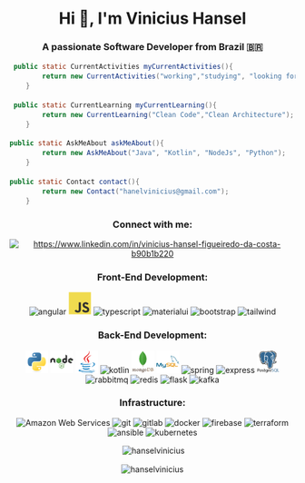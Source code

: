 <h1 align="center">Hi 👋, I'm Vinicius Hansel</h1>
<h3 align="center">A passionate Software Developer from Brazil 🇧🇷</h3>

```java
 public static CurrentActivities myCurrentActivities(){
        return new CurrentActivities("working","studying", "looking for new oportunities to improve my skills and knowledge.");
    }

 public static CurrentLearning myCurrentLearning(){
        return new CurrentLearning("Clean Code","Clean Architecture");
    }

public static AskMeAbout askMeAbout(){
        return new AskMeAbout("Java", "Kotlin", "NodeJs", "Python");
    }

public static Contact contact(){
        return new Contact("hanelvinicius@gmail.com");
    }
```

<h3 align="center">Connect with me:</h3>
<p align="center">
<a href="https://www.linkedin.com/in/vinicius-hansel-figueiredo-da-costa-b90b1b220/" target="blank"><img align="center" src="https://raw.githubusercontent.com/rahuldkjain/github-profile-readme-generator/master/src/images/icons/Social/linked-in-alt.svg" alt="https://www.linkedin.com/in/vinicius-hansel-figueiredo-da-costa-b90b1b220" height="30" width="40" /></a>
</p>

<div style="text-align: center;">
    <h3 align="center">Front-End Development:</h3>
    <p align="center">
      <img src="https://angular.io/assets/images/logos/angular/angular.svg" alt="angular" width="40" height="40"/> 
      <img src="https://raw.githubusercontent.com/devicons/devicon/master/icons/javascript/javascript-original.svg" alt="javascript" width="40" height="40"/> 
      <img src="https://www.vectorlogo.zone/logos/typescriptlang/typescriptlang-icon.svg" alt="typescript" width="40" height="40"/> 
      <img src="https://cdn.jsdelivr.net/gh/devicons/devicon/icons/materialui/materialui-original.svg" alt="materialui" width="40" height="40"/>
      <img src="https://cdn.jsdelivr.net/gh/devicons/devicon/icons/bootstrap/bootstrap-original.svg" alt="bootstrap" width="40" height="40"/>
      <img src="https://www.vectorlogo.zone/logos/tailwindcss/tailwindcss-icon.svg" alt="tailwind" width="40" height="40"/>
    </p>
  </div>
  
</div>




<div style="text-align: center;">
<h3 align="center">Back-End Development:</h3>
<p align="center"> 

  <img src="https://raw.githubusercontent.com/devicons/devicon/master/icons/python/python-original.svg" alt="python" width="40" height="40"/> 

  <img src="https://raw.githubusercontent.com/devicons/devicon/master/icons/nodejs/nodejs-original-wordmark.svg" alt="nodejs" width="40" height="40"/> 
  
  
  <img src="https://raw.githubusercontent.com/devicons/devicon/master/icons/java/java-original.svg" alt="java" width="40" height="40"/> 
  
  <img src="https://www.vectorlogo.zone/logos/kotlinlang/kotlinlang-icon.svg" alt="kotlin" width="40" height="40"/> 

  <img src="https://raw.githubusercontent.com/devicons/devicon/master/icons/mongodb/mongodb-original-wordmark.svg" alt="mongodb" width="40" height="40"/> 
  
  <img src="https://raw.githubusercontent.com/devicons/devicon/master/icons/mysql/mysql-original-wordmark.svg" alt="mysql" width="40" height="40"/>
  <img src="https://cdn.jsdelivr.net/gh/devicons/devicon/icons/spring/spring-original.svg" alt="spring" width="40" height="40"/>

  <img src="https://www.vectorlogo.zone/logos/expressjs/expressjs-ar21.svg" alt="express" width="40" height="40"/>

  <img src="https://raw.githubusercontent.com/devicons/devicon/master/icons/postgresql/postgresql-original-wordmark.svg" alt="postgresql" width="40" height="40"/> 

  <img src="https://www.vectorlogo.zone/logos/rabbitmq/rabbitmq-icon.svg" alt="rabbitmq" width="40" height="40"/>

  <img src="https://www.vectorlogo.zone/logos/redis/redis-icon.svg" alt="redis" width="40" height="40"/>

 <img src="https://www.vectorlogo.zone/logos/pocoo_flask/pocoo_flask-icon.svg" alt="flask" width="40" height="40"/>

  <img src="https://www.vectorlogo.zone/logos/apache_kafka/apache_kafka-vertical.svg" alt="kafka" width="40" height="40"/>

</p>
</div>

<div style="text-align: center;">
<h3 align="center">Infrastructure: </h3>
<p align="center" >
  <img src="https://www.vectorlogo.zone/logos/amazon_aws/amazon_aws-icon.svg" alt="Amazon Web Services" width="40" height="40"/>
  <img src="https://cdn.jsdelivr.net/gh/devicons/devicon/icons/git/git-plain.svg" alt="git" width="40" height="40"/>
  <img src="https://cdn.jsdelivr.net/gh/devicons/devicon/icons/gitlab/gitlab-original.svg" alt="gitlab" width="40" height="40"/>
  <img src="https://cdn.jsdelivr.net/gh/devicons/devicon/icons/docker/docker-plain.svg" alt="docker" width="40" height="40"/>
  <img src="https://www.vectorlogo.zone/logos/firebase/firebase-icon.svg" alt="firebase" width="40" height="40"/>
  <img src="https://www.vectorlogo.zone/logos/terraformio/terraformio-icon.svg" alt="terraform" width="40" height="40"/>
  <img src="https://www.vectorlogo.zone/logos/ansible/ansible-icon.svg" alt="ansible" width="40" height="40"/>
    <img src="https://www.vectorlogo.zone/logos/kubernetes/kubernetes-icon.svg" alt="kubernetes" width="40" height="40"/>


</p>
</div>

<p align="center">&nbsp;<img align="center" src="https://github-readme-stats.vercel.app/api?username=hanselvinicius&theme=dark&show_icons=true&locale=en"  alt="hanselvinicius" /></p>

<p align="center"><img align="center" src="https://github-readme-stats.vercel.app/api/top-langs?username=hanselvinicius&show_icons=true&theme=dark&locale=en&layout=compact" alt="hanselvinicius" /></p>
